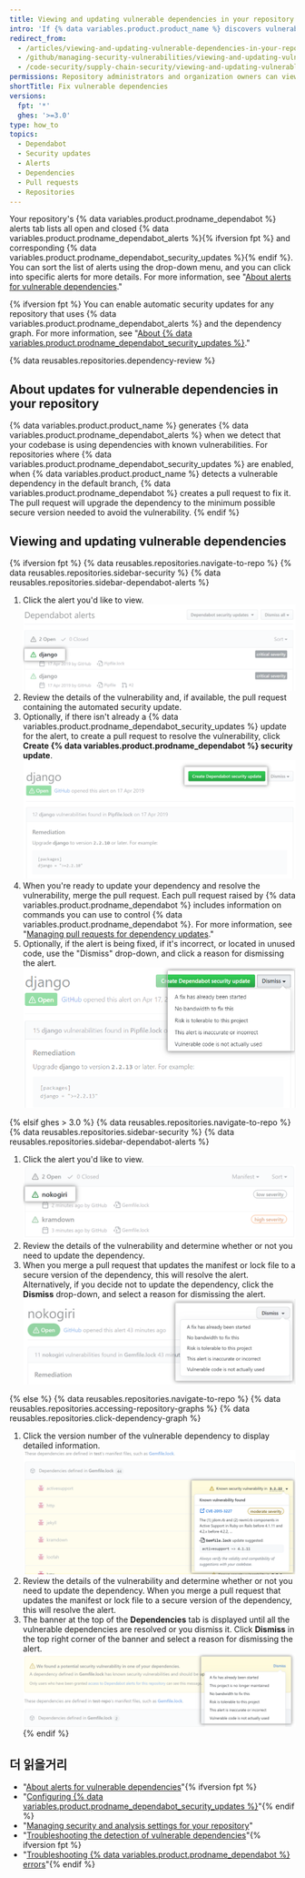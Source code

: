 ```yaml
---
title: Viewing and updating vulnerable dependencies in your repository
intro: 'If {% data variables.product.product_name %} discovers vulnerable dependencies in your project, you can view them on the Dependabot alerts tab of your repository. Then, you can update your project to resolve or dismiss the vulnerability.'
redirect_from:
  - /articles/viewing-and-updating-vulnerable-dependencies-in-your-repository
  - /github/managing-security-vulnerabilities/viewing-and-updating-vulnerable-dependencies-in-your-repository
  - /code-security/supply-chain-security/viewing-and-updating-vulnerable-dependencies-in-your-repository
permissions: Repository administrators and organization owners can view and update dependencies.
shortTitle: Fix vulnerable dependencies
versions:
  fpt: '*'
  ghes: '>=3.0'
type: how_to
topics:
  - Dependabot
  - Security updates
  - Alerts
  - Dependencies
  - Pull requests
  - Repositories
---
```


Your repository's {% data variables.product.prodname_dependabot %} alerts tab lists all open and closed {% data variables.product.prodname_dependabot_alerts %}{% ifversion fpt %} and corresponding {% data variables.product.prodname_dependabot_security_updates %}{% endif %}. You can sort the list of alerts using the drop-down menu, and you can click into specific alerts for more details. For more information, see "[About alerts for vulnerable dependencies](/code-security/supply-chain-security/about-alerts-for-vulnerable-dependencies)."

{% ifversion fpt %}
You can enable automatic security updates for any repository that uses {% data variables.product.prodname_dependabot_alerts %} and the dependency graph. For more information, see "[About {% data variables.product.prodname_dependabot_security_updates %}](/github/managing-security-vulnerabilities/about-dependabot-security-updates)."

{% data reusables.repositories.dependency-review %}

## About updates for vulnerable dependencies in your repository

{% data variables.product.product_name %} generates {% data variables.product.prodname_dependabot_alerts %} when we detect that your codebase is using dependencies with known vulnerabilities. For repositories where {% data variables.product.prodname_dependabot_security_updates %} are enabled, when {% data variables.product.product_name %} detects a vulnerable dependency in the default branch, {% data variables.product.prodname_dependabot %} creates a pull request to fix it. The pull request will upgrade the dependency to the minimum possible secure version needed to avoid the vulnerability.
{% endif %}

## Viewing and updating vulnerable dependencies

{% ifversion fpt %}
{% data reusables.repositories.navigate-to-repo %}
{% data reusables.repositories.sidebar-security %}
{% data reusables.repositories.sidebar-dependabot-alerts %}
1. Click the alert you'd like to view. ![Alert selected in list of alerts](/assets/images/help/graphs/click-alert-in-alerts-list.png)
1. Review the details of the vulnerability and, if available, the pull request containing the automated security update.
1. Optionally, if there isn't already a {% data variables.product.prodname_dependabot_security_updates %} update for the alert, to create a pull request to resolve the vulnerability, click **Create {% data variables.product.prodname_dependabot %} security update**. ![Create {% data variables.product.prodname_dependabot %} security update button](/assets/images/help/repository/create-dependabot-security-update-button.png)
1. When you're ready to update your dependency and resolve the vulnerability, merge the pull request. Each pull request raised by {% data variables.product.prodname_dependabot %} includes information on commands you can use to control {% data variables.product.prodname_dependabot %}. For more information, see "[Managing pull requests for dependency updates](/github/administering-a-repository/managing-pull-requests-for-dependency-updates#managing-dependabot-pull-requests-with-comment-commands)."
1. Optionally, if the alert is being fixed, if it's incorrect, or located in unused code, use the "Dismiss" drop-down, and click a reason for dismissing the alert. ![Choosing reason for dismissing the alert via the "Dismiss" drop-down](/assets/images/help/repository/dependabot-alert-dismiss-drop-down.png)

{% elsif ghes > 3.0 %}
{% data reusables.repositories.navigate-to-repo %}
{% data reusables.repositories.sidebar-security %}
{% data reusables.repositories.sidebar-dependabot-alerts %}
1. Click the alert you'd like to view. ![Alert selected in list of alerts](/assets/images/enterprise/graphs/click-alert-in-alerts-list.png)
1. Review the details of the vulnerability and determine whether or not you need to update the dependency.
1. When you merge a pull request that updates the manifest or lock file to a secure version of the dependency, this will resolve the alert. Alternatively, if you decide not to update the dependency, click the **Dismiss** drop-down, and select a reason for dismissing the alert. ![Choosing reason for dismissing the alert via the "Dismiss" drop-down](/assets/images/enterprise/repository/dependabot-alert-dismiss-drop-down.png)

{% else %}
{% data reusables.repositories.navigate-to-repo %}
{% data reusables.repositories.accessing-repository-graphs %}
{% data reusables.repositories.click-dependency-graph %}
1. Click the version number of the vulnerable dependency to display detailed information. ![Detailed information on the vulnerable dependency](/assets/images/enterprise/3.0/dependabot-alert-info.png)
1. Review the details of the vulnerability and determine whether or not you need to update the dependency. When you merge a pull request that updates the manifest or lock file to a secure version of the dependency, this will resolve the alert.
1. The banner at the top of the **Dependencies** tab is displayed until all the vulnerable dependencies are resolved or you dismiss it. Click **Dismiss** in the top right corner of the banner and select a reason for dismissing the alert. ![Dismiss security banner](/assets/images/enterprise/3.0/dependabot-alert-dismiss.png)
{% endif %}

## 더 읽을거리

- "[About alerts for vulnerable dependencies](/code-security/supply-chain-security/about-alerts-for-vulnerable-dependencies)"{% ifversion fpt %}
- "[Configuring {% data variables.product.prodname_dependabot_security_updates %}](/github/managing-security-vulnerabilities/configuring-dependabot-security-updates)"{% endif %}
- "[Managing security and analysis settings for your repository](/github/administering-a-repository/managing-security-and-analysis-settings-for-your-repository)"
- "[Troubleshooting the detection of vulnerable dependencies](/github/managing-security-vulnerabilities/troubleshooting-the-detection-of-vulnerable-dependencies)"{% ifversion fpt %}
- "[Troubleshooting {% data variables.product.prodname_dependabot %} errors](/github/managing-security-vulnerabilities/troubleshooting-dependabot-errors)"{% endif %}
